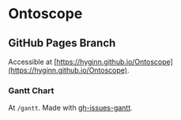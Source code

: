 # Ontoscope

## GitHub Pages Branch

Accessible at [https://hyginn.github.io/Ontoscope](https://hyginn.github.io/Ontoscope).

### Gantt Chart

At `/gantt`. Made with [gh-issues-gantt](https://github.com/neyric/gh-issues-gantt).
